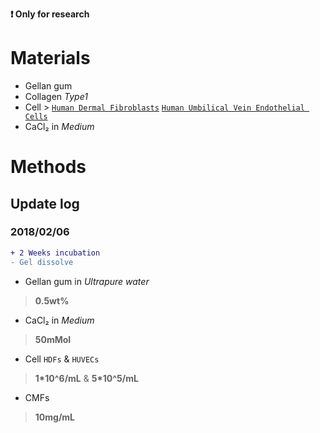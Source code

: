  **:exclamation: Only for research**
</br>

# Materials
- Gellan gum
- Collagen *Type1*
- Cell > [`Human Dermal Fibroblasts`](https://en.wikipedia.org/wiki/Dermal_fibroblast "HDFs") [`Human Umbilical Vein Endothelial Cells`](https://en.wikipedia.org/wiki/Human_umbilical_vein_endothelial_cell "HUVECs")
- CaCl₂ in *Medium*

# Methods
<!-- 待编辑横向流程图  -->
## Update log
### 2018/02/06

```diff
+ 2 Weeks incubation
- Gel dissolve
``` 
<!-- highlight -->

- Gellan gum in *Ultrapure water* 
> **0.5wt%**  
- CaCl₂ in *Medium* 
> **50mMol**
- Cell `HDFs` & `HUVECs`
> **1*10^6/mL** & **5*10^5/mL**
- CMFs 
> **10mg/mL**

